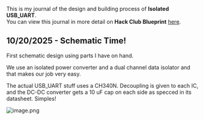 <!--
  ===================    !!READ THIS NOTICE!!   ====================
  DO NOT edit this file manually. Your changes WILL BE OVERWRITTEN!
  This journal is auto generated and updated by Hack Club Blueprint.
  To edit this file, please edit your journal entries on Blueprint.
  ==================================================================
-->

This is my journal of the design and building process of **Isolated USB_UART**.  
You can view this journal in more detail on **Hack Club Blueprint** [here](https://blueprint.hackclub.com/projects/799).


## 10/20/2025 - Schematic Time!  

First schematic design using parts I have on hand.

We use an isolated power converter and a dual channel data isolator and that makes our job very easy.

The actual USB_UART stuff uses a CH340N. Decoupling is given to each IC, and the DC-DC converter gets a 10 uF cap on each side as specced in its datasheet. Simples!

![image.png](https://blueprint.hackclub.com/user-attachments/blobs/proxy/eyJfcmFpbHMiOnsiZGF0YSI6MzY5NiwicHVyIjoiYmxvYl9pZCJ9fQ==--786720ade6e397b5ca28818698c30973153d5c39/image.png)
  

